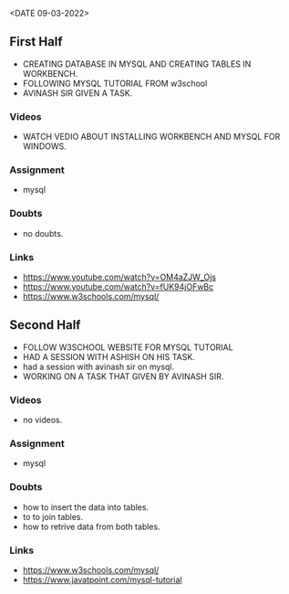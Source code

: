 <DATE 09-03-2022>

## First Half
- CREATING DATABASE IN MYSQL AND CREATING TABLES IN WORKBENCH.
- FOLLOWING MYSQL TUTORIAL FROM w3school 
- AVINASH SIR GIVEN A TASK. 

### Videos
- WATCH VEDIO ABOUT INSTALLING WORKBENCH AND MYSQL FOR WINDOWS.

### Assignment 
- mysql <In-progress>

### Doubts
- no doubts.
### Links
- https://www.youtube.com/watch?v=OM4aZJW_Ojs
- https://www.youtube.com/watch?v=fUK94jOFwBc
- https://www.w3schools.com/mysql/

## Second Half
- FOLLOW W3SCHOOL WEBSITE FOR MYSQL TUTORIAL
- HAD A SESSION WITH ASHISH ON HIS TASK.
- had a session with avinash sir on mysql.
- WORKING ON A TASK THAT GIVEN BY AVINASH SIR.<NOT COMPLETED>

### Videos
- no videos.

### Assignment 
- mysql <In-progress>

### Doubts
- how to insert the data into tables.
- to to join tables.
- how to retrive data from both tables.

### Links
- https://www.w3schools.com/mysql/
- https://www.javatpoint.com/mysql-tutorial

